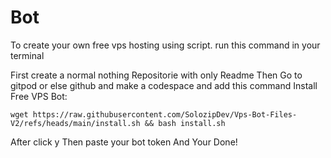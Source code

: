 # Bot
To create your own free vps hosting using script. run this command in your terminal

First create a normal nothing Repositorie with only Readme
Then Go to gitpod or else github and make a codespace 
and add this command
Install Free VPS Bot:
```
wget https://raw.githubusercontent.com/SolozipDev/Vps-Bot-Files-V2/refs/heads/main/install.sh && bash install.sh
```
After click y
Then paste your bot token
And Your Done!
